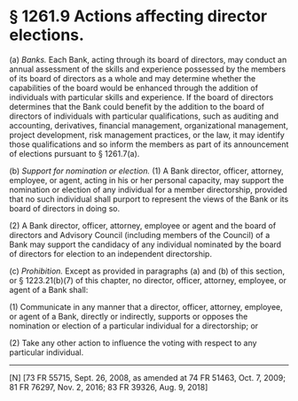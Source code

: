 # § 1261.9   Actions affecting director elections.

(a) *Banks.* Each Bank, acting through its board of directors, may conduct an annual assessment of the skills and experience possessed by the members of its board of directors as a whole and may determine whether the capabilities of the board would be enhanced through the addition of individuals with particular skills and experience. If the board of directors determines that the Bank could benefit by the addition to the board of directors of individuals with particular qualifications, such as auditing and accounting, derivatives, financial management, organizational management, project development, risk management practices, or the law, it may identify those qualifications and so inform the members as part of its announcement of elections pursuant to § 1261.7(a).


(b) *Support for nomination or election.* (1) A Bank director, officer, attorney, employee, or agent, acting in his or her personal capacity, may support the nomination or election of any individual for a member directorship, provided that no such individual shall purport to represent the views of the Bank or its board of directors in doing so.


(2) A Bank director, officer, attorney, employee or agent and the board of directors and Advisory Council (including members of the Council) of a Bank may support the candidacy of any individual nominated by the board of directors for election to an independent directorship.


(c) *Prohibition.* Except as provided in paragraphs (a) and (b) of this section, or § 1223.21(b)(7) of this chapter, no director, officer, attorney, employee, or agent of a Bank shall:


(1) Communicate in any manner that a director, officer, attorney, employee, or agent of a Bank, directly or indirectly, supports or opposes the nomination or election of a particular individual for a directorship; or


(2) Take any other action to influence the voting with respect to any particular individual.



---

[N] [73 FR 55715, Sept. 26, 2008, as amended at 74 FR 51463, Oct. 7, 2009; 81 FR 76297, Nov. 2, 2016; 83 FR 39326, Aug. 9, 2018]




